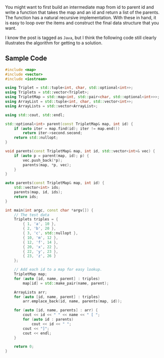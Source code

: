 

You might want to first build an intermediate map from id to parent id
and write a function that takes the map and an id and return a list of
the parents. The function has a natural recursive implementation. With
these in hand, it is easy to loop over the items and construct the
final data structure that you want.

I know the post is tagged as `Java`, but I think the following code
still clearly illustrates the algorithm for getting to a solution.

Sample Code
-----------
```c++
#include <map>
#include <vector>
#include <iostream>

using Triplet = std::tuple<int, char, std::optional<int>>;
using Triplets = std::vector<Triplet>;
using TripletMap = std::map<int, std::pair<char, std::optional<int>>>;
using ArrayList = std::tuple<int, char, std::vector<int>>;
using ArrayLists = std::vector<ArrayList>;

using std::cout, std::endl;

std::optional<int> parent(const TripletMap& map, int id) {
    if (auto iter = map.find(id); iter != map.end())
        return iter->second.second;
    return std::nullopt;
}

void parents(const TripletMap& map, int id, std::vector<int>& vec) {
    if (auto p = parent(map, id); p) {
        vec.push_back(*p);
        parents(map, *p, vec);
    }
}

auto parents(const TripletMap& map, int id) {
    std::vector<int> ids;
    parents(map, id, ids);
    return ids;
}

int main(int argc, const char *argv[]) {
    // The test data
    Triplets triples = {
        { 1, 'a', 10 },
        { 2, 'b', 20 },
        { 3, 'c', std::nullopt },
        { 10, 'm', 12 },
        { 12, 'f', 14 },
        { 20, 'x', 22 },
        { 22, 'y', 23 },
        { 23, 'z', 26 }
    };

    // Add each id to a map for easy lookup.
    TripletMap map;
    for (auto [id, name, parent] : triples)
        map[id] = std::make_pair(name, parent);

    ArrayLists arr;
    for (auto [id, name, parent] : triples)
        arr.emplace_back(id, name, parents(map, id));

    for (auto [id, name, parents] : arr) {
        cout << id << " " << name << " [ ";
        for (auto id : parents)
            cout << id << " ";
        cout << "]";
        cout << endl;
    }

    return 0;
}
```
